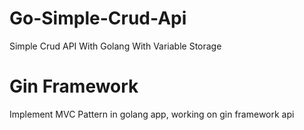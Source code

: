 # Go-Simple-Crud-Api
Simple Crud API With Golang With Variable Storage

# Gin Framework
Implement MVC Pattern in golang app, working on gin framework api

  
